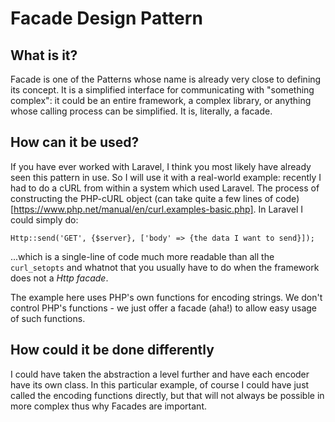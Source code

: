 # Facade Design Pattern

## What is it?

Facade is one of the Patterns whose name is already very close to defining its concept. It is a simplified interface for communicating with "something complex": it could be an entire framework, a complex library, or anything whose calling process can be simplified. It is, literally, a facade.

## How can it be used?

If you have ever worked with Laravel, I think you most likely have already seen this pattern in use. So I will use it with a real-world example: recently I had to do a cURL from within a system which used Laravel. The process of constructing the PHP-cURL object (can take quite a few lines of code)[https://www.php.net/manual/en/curl.examples-basic.php]. In Laravel I could simply do:

`Http::send('GET', {$server}, ['body' => {the data I want to send}]);`

...which is a single-line of code much more readable than all the `curl_setopts` and whatnot that you usually have to do when the framework does not a *Http facade*.

The example here uses PHP's own functions for encoding strings. We don't control PHP's functions - we just offer a facade (aha!) to allow easy usage of such functions.

## How could it be done differently

I could have taken the abstraction a level further and have each encoder have its own class. In this particular example, of course I could have just called the encoding functions directly, but that will not always be possible in more complex thus why Facades are important.